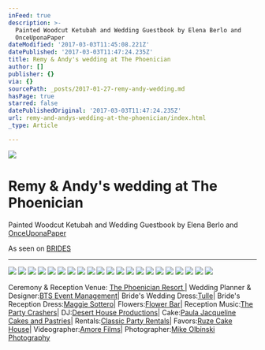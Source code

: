 ```yaml
---
inFeed: true
description: >-
  Painted Woodcut Ketubah and Wedding Guestbook by Elena Berlo and
  OnceUponaPaper
dateModified: '2017-03-03T11:45:08.221Z'
datePublished: '2017-03-03T11:47:24.235Z'
title: Remy & Andy's wedding at The Phoenician
author: []
publisher: {}
via: {}
sourcePath: _posts/2017-01-27-remy-andy-wedding.md
hasPage: true
starred: false
datePublishedOriginal: '2017-03-03T11:47:24.235Z'
url: remy-and-andys-wedding-at-the-phoenician/index.html
_type: Article

---
```

![](https://the-grid-user-content.s3-us-west-2.amazonaws.com/d25d139e-6b37-4740-b02c-cad812a67d43.jpg)

# Remy & Andy's wedding at The Phoenician

Painted Woodcut Ketubah and Wedding Guestbook by Elena Berlo and [OnceUponaPaper][0]

As seen on [BRIDES][1]

---

![](https://the-grid-user-content.s3-us-west-2.amazonaws.com/9632ae10-f2cf-47f2-a751-1b5ccac5c3c5.jpg)
![](https://the-grid-user-content.s3-us-west-2.amazonaws.com/6d23455f-cad4-43f8-beef-68e2ff438688.jpg)
![](https://the-grid-user-content.s3-us-west-2.amazonaws.com/6af62850-c9f8-46ec-818b-99dcc30a26a5.jpg)
![](https://the-grid-user-content.s3-us-west-2.amazonaws.com/69f3c55f-919d-441f-8654-429288bc8ec6.jpg)
![](https://the-grid-user-content.s3-us-west-2.amazonaws.com/d911c8e8-3d1a-4960-86c7-f11d0f05f336.jpg)
![](https://the-grid-user-content.s3-us-west-2.amazonaws.com/d15a6c61-3905-4528-a7b3-8616ba449a41.jpg)
![](https://the-grid-user-content.s3-us-west-2.amazonaws.com/538151df-f015-4c62-bbf9-07a996bd94b2.jpg)
![](https://the-grid-user-content.s3-us-west-2.amazonaws.com/a53c3006-920c-42a8-8978-bfdf06ca4cf5.jpg)
![](https://the-grid-user-content.s3-us-west-2.amazonaws.com/eef6e10d-8dbc-4986-b782-b1bca89556e2.jpg)
![](https://the-grid-user-content.s3-us-west-2.amazonaws.com/ce5567b1-7816-4cea-9fab-b7a33cc7f950.jpg)
![](https://the-grid-user-content.s3-us-west-2.amazonaws.com/91b806ea-a73c-4573-bf0b-2782bd1411b7.jpg)
![](https://the-grid-user-content.s3-us-west-2.amazonaws.com/ae113eab-71ba-42f5-a8c3-aa6c90e4b904.jpg)
![](https://the-grid-user-content.s3-us-west-2.amazonaws.com/2d8837bc-bb8f-4522-a80f-6cb192d38505.jpg)
![](https://the-grid-user-content.s3-us-west-2.amazonaws.com/e9ce922e-bc90-455c-a862-1e6753bd4c3a.jpg)
![](https://the-grid-user-content.s3-us-west-2.amazonaws.com/f6884b89-11d9-42b8-a34f-3f8caeab896e.jpg)
![](https://the-grid-user-content.s3-us-west-2.amazonaws.com/6e61ebcd-ba39-4382-933f-2266a7d9bd6e.jpg)
![](https://the-grid-user-content.s3-us-west-2.amazonaws.com/6aa68d7d-e220-4ef2-bb4b-8d0df0e0c441.jpg)
![](https://the-grid-user-content.s3-us-west-2.amazonaws.com/2385d854-fd4a-4011-86ca-c0a4f84a5822.jpg)
![](https://the-grid-user-content.s3-us-west-2.amazonaws.com/65877d98-153b-4f84-b0e9-1f3dfa1e8b41.jpg)
![](https://the-grid-user-content.s3-us-west-2.amazonaws.com/692a7e00-7a39-4674-9a5e-ef6f01664dac.jpg)
![](https://the-grid-user-content.s3-us-west-2.amazonaws.com/3f137381-a5db-4706-b3da-d6026943d4a9.jpg)

Ceremony & Reception Venue: [The Phoenician Resort ][2]| Wedding Planner & Designer:[BTS Event Management][3]| Bride's Wedding Dress:[Tulle][4]| Bride's Reception Dress:[Maggie Sottero][5]| Flowers:[Flower Bar][6]| Reception Music:[The Party Crashers][7]| DJ:[Desert House Productions][8]| Cake:[Paula Jacqueline Cakes and Pastries][9]| Rentals:[Classic Party Rentals][10]| Favors:[Ruze Cake House][11]| Videographer:[Amore Films][12]| Photographer:[Mike Olbinski Photography][13]

[0]: https://www.onceuponapaper.net/
[1]: http://www.brides.com/story/scottsdale-arizona-wedding-ideas-photos-mike-olbinski-photography
[2]: http://www.brides.com/wedding-vendors/detail/venue/94f1954b81a3ac95-the-phoenician-resort-scottsdale?reviews_sort_by=rating_highest&reviews_page=1
[3]: http://www.brides.com/wedding-vendors/detail/planner/b409c2dd97678805-bts-event-management-phoenix?reviews_sort_by=rating_highest&reviews_page=1
[4]: http://www.tullenewyork.com/
[5]: http://www.maggiesottero.com/
[6]: http://www.brides.com/wedding-vendors/detail/florist/56d3dda6507beb07-flower-bar-scottsdale?reviews_sort_by=rating_highest&reviews_page=1
[7]: http://www.brides.com/wedding-vendors/detail/band/44d139d5de416908-the-party-crashers-phoenix?reviews_sort_by=rating_highest&reviews_page=1
[8]: http://www.brides.com/wedding-vendors/detail/band/bd1300e87f08e43a-desert-house-productions-phoenix?reviews_sort_by=rating_highest&reviews_page=1
[9]: http://www.brides.com/wedding-vendors/detail/cake/6a0f87784808701e-paula-jacqueline-cakes-and-pastries-scottsdale?reviews_sort_by=rating_highest&reviews_page=1
[10]: https://classicpartyrentals.com/
[11]: http://ruzecakehouse.com/
[12]: http://www.brides.com/wedding-vendors/detail/videography/bbd1990e1af1c645-amore-films-phoenix?reviews_sort_by=rating_highest&reviews_page=1
[13]: http://www.brides.com/wedding-vendors/detail/photography/05742ec82e265d4a-mike-olbinski-photography-phoenix?reviews_sort_by=rating_highest&reviews_page=1